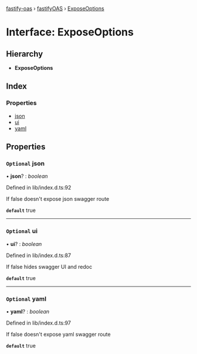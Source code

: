 [fastify-oas](../README.md) › [fastifyOAS](../modules/fastifyoas.md) › [ExposeOptions](fastifyoas.exposeoptions.md)

# Interface: ExposeOptions

## Hierarchy

- **ExposeOptions**

## Index

### Properties

- [json](fastifyoas.exposeoptions.md#optional-json)
- [ui](fastifyoas.exposeoptions.md#optional-ui)
- [yaml](fastifyoas.exposeoptions.md#optional-yaml)

## Properties

### `Optional` json

• **json**? : _boolean_

Defined in lib/index.d.ts:92

If false doesn't expose json swagger route

**`default`** true

---

### `Optional` ui

• **ui**? : _boolean_

Defined in lib/index.d.ts:87

If false hides swagger UI and redoc

**`default`** true

---

### `Optional` yaml

• **yaml**? : _boolean_

Defined in lib/index.d.ts:97

If false doesn't expose yaml swagger route

**`default`** true
